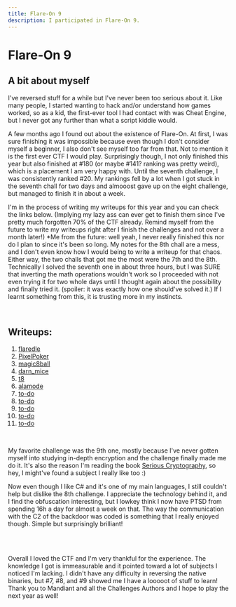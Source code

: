 ```yaml
---
title: Flare-On 9
description: I participated in Flare-On 9.
---
```


# Flare-On 9


## A bit about myself
I've reversed stuff for a while but I've never been too serious about it. Like many people, I started wanting to hack and/or understand how games worked, so as a kid, the first-ever tool I had contact with was Cheat Engine, but I never got any further than what a script kiddie would.

A few months ago I found out about the existence of Flare-On. At first, I was sure finishing it was impossible because even though I don't consider myself a beginner, I also don't see myself too far from that. Not to mention it is the first ever CTF I would play. Surprisingly though, I not only finished this year but also finished at #180 (or maybe #141? ranking was pretty weird), which is a placement I am very happy with. Until the seventh challenge, I was consistently ranked #20. My rankings fell by a lot when I got stuck in the seventh chall for two days and almooost gave up on the eight challenge, but managed to finish it in about a week.

I'm in the process of writing my writeups for this year and you can check the links below. (Implying my lazy ass can ever get to finish them since I've pretty much forgotten 70% of the CTF already. Remind myself from the future to write my writeups right after I finish the challenges and not over a month later!) 
*Me from the future: well yeah, I never really finished this nor do I plan to since it's been so long. My notes for the 8th chall are a mess, and I don't even know how I would being to write a writeup for that chaos. Either way, the two challs that got me the most were the 7th and the 8th. Technically I solved the seventh one in about three hours, but I was SURE that inverting the math operations wouldn't work so I proceeded with not even trying it for two whole days until I thought again about the possibility and finally tried it. (spoiler: it was exactly how one should've solved it.) If I learnt something from this, it is trusting more in my instincts. 

<br/>

## Writeups:
1. [flaredle](https://github.com/bearbearsbarebear/writeups/blob/main/flareon9/01_flaredle/writeup.md)
2. [PixelPoker](https://github.com/bearbearsbarebear/writeups/blob/main/flareon9/02_PixelPoker/writeup.md)
3. [magic8ball](https://github.com/bearbearsbarebear/writeups/blob/main/flareon9/03_magic8ball/writeup.md)
4. [darn_mice](https://github.com/bearbearsbarebear/writeups/blob/main/flareon9/04_darn_mice/writeup.md)
5. [t8](https://github.com/bearbearsbarebear/writeups/blob/main/flareon9/05_t8/writeup.md)
6. [alamode](https://github.com/bearbearsbarebear/writeups/blob/main/flareon9/06_alamode/writeup.md)
7. [to-do]()
8. [to-do]()
9. [to-do]()
10. [to-do]()
11. [to-do]()

<br/>

My favorite challenge was the 9th one, mostly because I've never gotten myself into studying in-depth encryption and the challenge finally made me do it. It's also the reason I'm reading the book [Serious Cryptography](https://www.amazon.ca/Serious-Cryptography-Practical-Introduction-Encryption/dp/1593278268), so hey, I might've found a subject I really like too :)


Now even though I like C# and it's one of my main languages, I still couldn't help but dislike the 8th challenge. I appreciate the technology behind it, and I find the obfuscation interesting, but I lowkey think I now have PTSD from spending 16h a day for almost a week on that. The way the communication with the C2 of the backdoor was coded is something that I really enjoyed though. Simple but surprisingly brilliant!

<br/>

<br/>

Overall I loved the CTF and I'm very thankful for the experience. The knowledge I got is immeasurable and it pointed toward a lot of subjects I noticed I'm lacking. I didn't have any difficulty in reversing the native binaries, but #7, #8, and #9 showed me I have a looooot of stuff to learn!
Thank you to Mandiant and all the Challenges Authors and I hope to play the next year as well!

